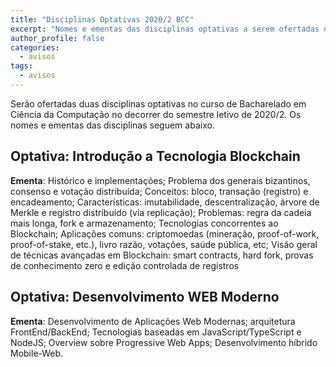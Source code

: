 ```yaml
---
title: "Disciplinas Optativas 2020/2 BCC" 
excerpt: "Nomes e ementas das disciplinas optativas a serem ofertadas no semestre 2020/2 no curso de Bacharelado em Ciência da Computação."
author_profile: false
categories:
  - avisos
tags:
  - avisos
---
```


Serão ofertadas duas disciplinas optativas no curso de Bacharelado em Ciência da Computação no decorrer do semestre letivo de 2020/2. Os nomes e ementas das disciplinas seguem abaixo.

## Optativa: Introdução a Tecnologia Blockchain

**Ementa**: Histórico e implementações; Problema dos generais bizantinos, consenso e votação distribuída; Conceitos: bloco, transação (registro) e encadeamento; Características: imutabilidade, descentralização, árvore de Merkle e registro distribuído (via replicação); Problemas: regra da cadeia mais longa, fork e armazenamento; Tecnologias concorrentes ao Blockchain; Aplicações comuns: criptomoedas (mineração, proof-of-work, proof-of-stake, etc.), livro razão, votações, saúde pública, etc; Visão geral de técnicas avançadas em Blockchain: smart contracts, hard fork, provas de conhecimento zero e edição controlada de registros 

## Optativa: Desenvolvimento WEB Moderno

**Ementa**: Desenvolvimento de Aplicações Web Modernas; arquitetura FrontEnd/BackEnd; Tecnologias baseadas em JavaScript/TypeScript e NodeJS; Overview sobre Progressive Web Apps; Desenvolvimento híbrido Mobile-Web. 

